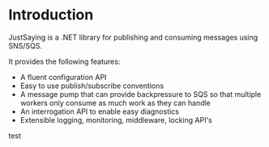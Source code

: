 # Introduction

JustSaying is a .NET library for publishing and consuming messages using SNS/SQS.

It provides the following features:

* A fluent configuration API
* Easy to use publish/subscribe conventions
* A message pump that can provide backpressure to SQS so that multiple workers only consume as much work as they can handle
* An interrogation API to enable easy diagnostics
* Extensible logging, monitoring, middleware, locking API's

test
